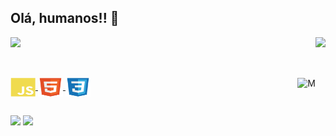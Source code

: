  
  <H2>Olá,  humanos!! 🖖

</h2>
 <div>
  <a href="https://github.com/maaarina">
  <img height="160em" src="https://github-readme-stats.vercel.app/api?username=maaarina&show_icons=true&theme=chartreuse-dark&include_all_commits=true&count_private=true"/>
  <img height="130em" align="right" src="https://github-readme-stats.vercel.app/api/top-langs/?username=maaarina&layout=compact&langs_count=7&theme=chartreuse-dark"/>
</div>
 
  ## 
  
<div style="display: inline_block"><br>
  <img align="center" alt="M-Js" height="30" width="40" src="https://raw.githubusercontent.com/devicons/devicon/master/icons/javascript/javascript-plain.svg">
  <img align="center" alt="M-HTML" height="30" width="40" src="https://raw.githubusercontent.com/devicons/devicon/master/icons/html5/html5-original.svg">
  <img align="center" alt="M-CSS" height="30" width="40" src="https://raw.githubusercontent.com/devicons/devicon/master/icons/css3/css3-original.svg">
  <img height="100em" align="right" alt="M" src="https://cdn.discordapp.com/attachments/780734437314789396/882037735165165608/download20210801194603.png">
  
</div>
 
  ##
 
  <div> 
  <a href="https://instagram.com/maaarina._" target="_blank"><img src="https://img.shields.io/badge/-Instagram-%23E4405F?style=for-the-badge&logo=instagram&logoColor=white" target="_blank"></a>
  <a href = "mailto:marina.gabri3lly@gmail.com"><img src="https://img.shields.io/badge/-Gmail-%23333?style=for-the-badge&logo=gmail&logoColor=white" target="_blank"></a>

 ##
   
</div>

